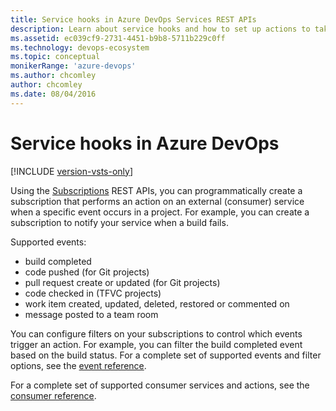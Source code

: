 ```yaml
---
title: Service hooks in Azure DevOps Services REST APIs
description: Learn about service hooks and how to set up actions to take when specific events occur in Azure DevOps Services.
ms.assetid: ec039cf9-2731-4451-b9b8-5711b229c0ff
ms.technology: devops-ecosystem
ms.topic: conceptual
monikerRange: 'azure-devops'
ms.author: chcomley
author: chcomley
ms.date: 08/04/2016
---
```


# Service hooks in Azure DevOps

[!INCLUDE [version-vsts-only](../../includes/version-vsts-only.md)]

Using the [Subscriptions](https://docs.microsoft.com/rest/api/vsts/hooks/subscriptions?view=azure-devops-rest-5.0) REST APIs, you can programmatically create a subscription that performs an action on an external (consumer) service when a specific event occurs in a project. For example, you can create a subscription to notify your service when a build fails.

Supported events:
- build completed
- code pushed (for Git projects)
- pull request create or updated (for Git projects)
- code checked in (TFVC projects)
- work item created, updated, deleted, restored or commented on
- message posted to a team room

You can configure filters on your subscriptions to control which events trigger an action. For example, you can filter the build completed event based on the build status. For a complete set of supported events and filter options, see the [event reference](../../service-hooks/events.md).

For a complete set of supported consumer services and actions, see the [consumer reference](../../service-hooks/consumers.md).
